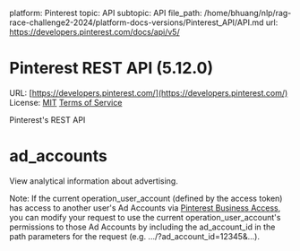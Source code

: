 platform: Pinterest
topic: API
subtopic: API
file_path: /home/bhuang/nlp/rag-race-challenge2-2024/platform-docs-versions/Pinterest_API/API.md
url: https://developers.pinterest.com/docs/api/v5/

# Pinterest REST API (5.12.0)

URL: [https://developers.pinterest.com/](https://developers.pinterest.com/) License: [MIT](https://spdx.org/licenses/MIT) [Terms of Service](https://developers.pinterest.com/terms/)

Pinterest's REST API

# [](#tag/ad_accounts)ad\_accounts

View analytical information about advertising.

Note: If the current operation\_user\_account (defined by the access token) has access to another user's Ad Accounts via [Pinterest Business Access](https://developers.pinterest.com/docs/reference/business-access/), you can modify your request to use the current operation\_user\_account's permissions to those Ad Accounts by including the ad\_account\_id in the path parameters for the request (e.g. .../?ad\_account\_id=12345&...).